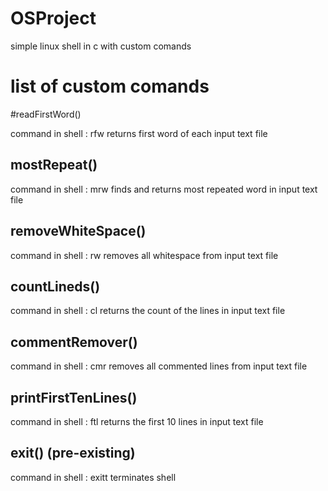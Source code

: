 # OSProject
simple linux shell in c with custom comands

# list of custom comands

#readFirstWord()

command in shell : rfw
returns first word of each input text file

## mostRepeat()

command in shell : mrw
finds and returns most repeated word in input text file

## removeWhiteSpace()

command in shell : rw
removes all whitespace from input text file

## countLineds()

command in shell : cl
returns the count of the lines in input text file

## commentRemover()

command in shell : cmr
removes all commented lines from input text file

## printFirstTenLines() 

command in shell : ftl
returns the first 10 lines in input text file

## exit() (pre-existing)

command in shell : exitt
terminates shell
